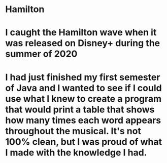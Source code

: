 # Hamilton
# I caught the Hamilton wave when it was released on Disney+ during the summer of 2020
# I had just finished my first semester of Java and I wanted to see if I could use what I knew to create a program that would print a table that shows how many times each word appears throughout the musical. It's not 100% clean, but I was proud of what I made with the knowledge I had. 
